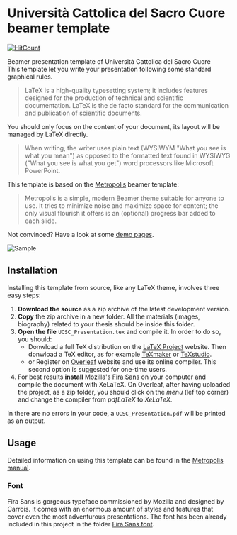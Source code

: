 # Università Cattolica del Sacro Cuore beamer template

[![HitCount](http://hits.dwyl.io/https://github.com/Francesco-Bianchi//https://github.com/Francesco-Bianchi/UCSC_beamer_template.svg)](http://hits.dwyl.io/https://github.com/Francesco-Bianchi//https://github.com/Francesco-Bianchi/UCSC_beamer_template)

Beamer presentation template of Università Cattolica del Sacro Cuore <br />
This template let you write your presentation following some standard graphical rules. 

> LaTeX is a high-quality typesetting system; it includes features designed for the production of technical and scientific documentation. LaTeX is the de facto standard for the communication and publication of scientific documents. 

You should only focus on the content of your document, its layout will be managed by LaTeX directly.

> When writing, the writer uses plain text (WYSIWYM "What you see is what you mean") as opposed to the formatted text found in WYSIWYG ("What you see is what you get") word processors like Microsoft PowerPoint.

This template is based on the [Metropolis](https://github.com/matze/mtheme) beamer template:
> Metropolis is a simple, modern Beamer theme suitable for anyone to use. It tries to minimize noise and maximize space for content; the only visual flourish it offers is an (optional) progress bar added to each slide.

Not convinced? Have a look at some [demo pages](https://i.imgur.com/2VGuLtb.png).

![Sample](https://i.imgur.com/2VGuLtb.png)

## Installation
Installing this template from source, like any LaTeX theme, involves three easy steps:
1. **Download the source** as a zip archive of the latest development version.
2. **Copy** the zip archive in a new folder. All the materials (images, biography) related to your thesis should be inside this folder.
3. **Open the file** `UCSC_Presentation.tex` and compile it. In order to do so, you should:
   - Donwload a full TeX distribution on the [LaTeX Project](https://www.latex-project.org/get/) website. Then donwload a TeX editor, as for example [TeXmaker](http://www.xm1math.net/texmaker/) or [TeXstudio](http://texstudio.sourceforge.net).
   - or Register on [Overleaf](https://www.overleaf.com) website and use its online compiler. This second option is suggested for one-time users.
4. For best results **install** Mozilla's [Fira Sans](https://www.fontsquirrel.com/fonts/fira-sans) on your computer and compile the document with XeLaTeX. On Overleaf, after having uploaded the project, as a zip folder, you should click on the *menu* (lef top corner) and change the compiler from *pdfLaTeX* to *XeLaTeX*.
   
In there are no errors in your code, a `UCSC_Presentation.pdf` will be printed as an output.

## Usage
Detailed information on using this template can be found in the [Metropolis manual](http://ctan.mirror.garr.it/mirrors/CTAN/macros/latex/contrib/beamer-contrib/themes/metropolis/doc/metropolistheme.pdf).

### Font
Fira Sans is gorgeous typeface commissioned by Mozilla and designed by Carrois. It comes with an enormous amount of styles and features that cover even the most adventurous presentations. The font has been already included in this project in the folder [Fira Sans font](https://github.com/Francesco-Bianchi/UCSC_beamer_template/tree/master/Fira%20Sans%20font).
